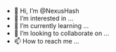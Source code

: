 - 👋 Hi, I’m @NexusHash
- 👀 I’m interested in ...
- 🌱 I’m currently learning ...
- 💞️ I’m looking to collaborate on ...
- 📫 How to reach me ...

<!---
NexusHash/NexusHash is a ✨ special ✨ repository because its `README.md` (this file) appears on your GitHub profile.
You can click the Preview link to take a look at your changes.
--->

